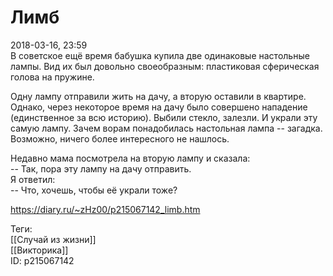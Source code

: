 Лимб
=====

   
 2018-03-16, 23:59   
  В советское ещё время бабушка купила две одинаковые настольные лампы. Вид их был довольно своеобразным: пластиковая сферическая голова на пружине.   
   
 Одну лампу отправили жить на дачу, а вторую оставили в квартире. Однако, через некоторое время на дачу было совершено нападение (единственное за всю историю). Выбили стекло, залезли. И украли эту самую лампу. Зачем ворам понадобилась настольная лампа -- загадка. Возможно, ничего более интересного не нашлось.   
   
 Недавно мама посмотрела на вторую лампу и сказала:   
 -- Так, пора эту лампу на дачу отправить.   
 Я ответил:   
 -- Что, хочешь, чтобы её украли тоже?   
    
 <https://diary.ru/~zHz00/p215067142_limb.htm>   
   
 Теги:   
 [[Случай из жизни]]   
 [[Викторика]]   
 ID: p215067142